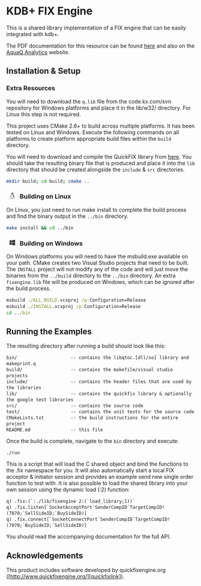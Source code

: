 # KDB+ FIX Engine

This is a shared library implementation of a FIX engine that can be easily integrated with kdb+. 

The PDF documentation for this resource can be found [here][gitpdfdoc] and also on the [AquaQ Analytics][aquaqresources]
website.

Installation & Setup
--------------------

### Extra Resources
You will need to download the `q.lib` file from the code.kx.com/svn repository for Windows platforms
and place it in the lib/w32/ directory. For Linux this step is not required.

This project uses CMake 2.6+ to build across multiple platforms. It has been tested on Linux and
Windows. Execute the following commands on all platforms to create platform appropriate build
files within the `build` directory.

You will need to download and compile the QuickFIX library from [here][quickfixrepo]. You should take
the resulting binary file that is produced and place it into the `lib` directory that should be created
alongside the `include` & `src` directories.

```sh
mkdir build; cd build; cmake ..
```

### <img src="docs/icons/linux.png" height="16px"> Building on Linux

On Linux, you just need to run make install to complete the build process
and find the binary output in the `../bin` directory.

```sh
make install && cd ../bin
```

### <img src="docs/icons/windows.png" height="16px"> Building on Windows

On Windows platforms you will need to have the msbuild.exe available on your path. CMake creates
two Visual Studio projects that need to be built. The `INSTALL` project will not modify any of the
code and will just move the binaries from the `../build` directory to the `../bin` directory. An
extra `fixengine.lib` file will be produced on Windows, which can be ignored after the build process.

```bat
msbuild ./ALL_BUILD.vcxproj /p:Configuration=Release
msbuild ./INSTALL.vcxproj /p:Configuration=Release
cd ../bin
```

Running the Examples
--------------------

The resulting directory after running a build should look like this:

    bin/                    -- contains the libqtoc.[dll/so] library and makeprint.q
    build/                  -- contains the makefile/visual studio projects
    include/                -- contains the header files that are used by the libraries
    lib/                    -- contains the quickfix library & optionally the google test libraries
    src/                    -- contains the source code
    test/                   -- contains the unit tests for the source code
    CMakeLists.txt          -- the build instructions for the entire project
    README.md               -- this file

Once the build is complete, navigate to the `bin` directory and execute:

    ./run

This is a script that will load the C shared object and bind the functions to the .fix namespace for you. It
will also automatically start a local FIX acceptor & initiator session and provides an example send new single
order function to test with. It is also possible to load the shared library into your own session using the
dynamic load (:2) function:

```apl
q) .fix:(`:./lib/fixengine 2:(`load_library;1))`
q) .fix.listen[`SocketAcceptPort`SenderCompID`TargetCompID!(7070;`SellSideID;`BuySideID)]
q) .fix.connect[`SocketConnectPort`SenderCompID`TargetCompID!(7070;`BuySideID;`SellSideID)]
```

You should read the accompanying documentation for the full API.

Acknowledgements
----------------

This product includes software developed by quickfixengine.org ([http://www.quickfixengine.org/][quickfixlink]).

[aquaqwebsite]: http://www.aquaq.co.uk  "AquaQ Analytics Website"
[aquaqresources]: http://www.aquaq.co.uk/resources "AquaQ Analytics Website Resources"
[gitpdfdoc]: https://github.com/AquaQAnalytics/kdb-fix-adaptor/blob/master/docs/FixSharedLibrary.pdf
[quickfixrepo]: https://github.com/quickfix/quickfix 
[quickfixlink]: http://www.quickfixengine.org/ 
